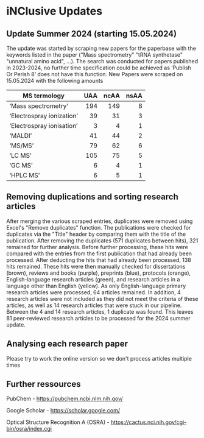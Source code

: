 # iNClusive Updates

## Update Summer 2024 (starting 15.05.2024)

The update was started by scraping new papers for the paperbase with the keywords listed in the paper ("Mass spectrometry" "tRNA synthetase" "unnatural amino acid", ...). The search was conducted for papers published in 2023-2024, no further time specification could be achieved as ‘Publish Or Perish 8’ does not have this function.
New Papers were scraped on 15.05.2024 with the following amounts

| MS termology              | UAA  | ncAA | nsAA |
| ------------------------- | ---: | ---: | ---: |
| ‘Mass spectrometry’       |  194 |  149 |    8 |
| ‘Electrospray ionization’ |   39 |   31 |    3 |
| ‘Electrospray ionisation’ |    3 |    4 |    1 |
| ‘MALDI’                   |   41 |   44 |    2 |
| ‘MS/MS’                   |   79 |   62 |    6 |
| ‘LC MS’                   |  105 |   75 |    5 |
| ‘GC MS’                   |    6 |    4 |    1 |
| ‘HPLC MS’                 |    6 |    5 |    1 |

## Removing duplications and sorting research articles

After merging the various scraped entries, duplicates were removed using Excel's "Remove duplicates" function. The publications were checked for duplicates via the "Title" header by comparing them with the title of the publication. After removing the duplicates (571 duplicates between hits), 321 remained for further analysis. Before further processing, these hits were compared with the entries from the first publication that had already been processed. After deducting the hits that had already been processed, 138 hits remained. These hits were then manually checked for dissertations (brown), reviews and books (purple), preprints (blue), protocols (orange), English-language research articles (green), and research articles in a language other than English (yellow). As only English-language primary research articles were processed, 64 articles remained. In addition, 4 research articles were not included as they did not meet the criteria of these articles, as well as 14 research articles that were stuck in our pipeline. Between the 4 and 14 research articles, 1 duplicate was found. This leaves 81 peer-reviewed research articles to be processed for the 2024 summer update.

## Analysing each research paper
Please try to work the online version so we don't process articles multiple times

## Further ressources
PubChem                                - https://pubchem.ncbi.nlm.nih.gov/

Google Scholar                         - https://scholar.google.com/

Optical Structure Recognition A (OSRA) - https://cactus.nci.nih.gov/cgi-bin/osra/index.cgi


